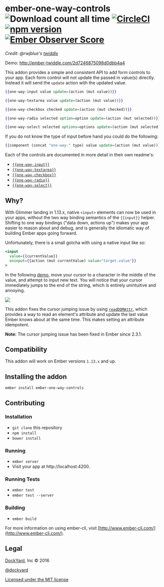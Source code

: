 # ember-one-way-controls ![Download count all time](https://img.shields.io/npm/dt/ember-one-way-controls.svg) [![CircleCI](https://circleci.com/gh/martndemus/ember-form-for.svg?style=shield)](https://circleci.com/gh/martndemus/ember-form-for) [![npm version](https://badge.fury.io/js/ember-one-way-controls.svg)](https://badge.fury.io/js/ember-one-way-controls) [![Ember Observer Score](http://emberobserver.com/badges/ember-one-way-controls.svg)](http://emberobserver.com/addons/ember-one-way-controls)
*Credit: @rwjblue's [twiddle](https://gist.github.com/rwjblue/2d7246875098d0dbb4a4)*

Demo: http://ember-twiddle.com/2d7246875098d0dbb4a4

This addon provides a simple and consistent API to add form controls to your app. Each form control will not update the passed in value(s) directly. Instead it will send the `update` action with the updated value.

```hbs
{{one-way-input value update=(action (mut value))}}

{{one-way-textarea value update=(action (mut value))}}

{{one-way-checkbox checked update=(action (mut checked))}}

{{one-way-radio selected option=option update=(action (mut selected))}}

{{one-way-select selected options=options update=(action (mut selected))}}
```

If you do not know the type of input before hand you could do the following:

```hbs
{{component (concat "one-way-" type) value update=(action (mut value))}}
```

Each of the controls are documented in more detail in their own readme's:
 - [`{{one-way-input}}`](https://github.com/DockYard/ember-one-way-controls/blob/master/docs/one-way-input.md)
 - [`{{one-way-textarea}}`](https://github.com/DockYard/ember-one-way-controls/blob/master/docs/one-way-textarea.md)
 - [`{{one-way-checkbox}}`](https://github.com/DockYard/ember-one-way-controls/blob/master/docs/one-way-checkbox.md)
 - [`{{one-way-radio}}`](https://github.com/DockYard/ember-one-way-controls/blob/master/docs/one-way-radio.md)
 - [`{{one-way-select}}`](https://github.com/DockYard/ember-one-way-controls/blob/master/docs/one-way-select.md)

## Why?

With Glimmer landing in 1.13.x, native `<input>` elements can now be used in your apps, without the two way binding semantics of the `{{input}}` helper. Shifting to one way bindings ("data down, actions up") makes your app easier to reason about and debug, and is generally the idiomatic way of building Ember apps going forward.

Unfortunately, there is a small gotcha with using a native input like so:

```hbs
<input
  value={{currentValue}}
  oninput={{action (mut currentValue) value="target.value"}}
>
```

In the following [demo](http://jsbin.com/juxedi/edit?output), move your cursor to a character in the middle of the value, and attempt to input new text. You will notice that your cursor immediately jumps to the end of the string, which is entirely unintuitive and annoying.

![](https://i.imgur.com/D0pReSs.jpg)

This addon fixes the cursor jumping issue by using [`readDOMAttr`](http://emberjs.com/api/classes/Ember._MetamorphView.html#method_readDOMAttr), which provides a way to read an element's attribute and update the last value Ember knows about at the same time. This makes setting an attribute idempotent.

__Note:__ The cursor jumping issue has been fixed in Ember since 2.3.1.

## Compatibility

This addon will work on Ember versions `1.13.x` and up.

## Installing the addon

```
ember install ember-one-way-controls
```

## Contributing

### Installation

* `git clone` this repository
* `npm install`
* `bower install`

### Running

* `ember server`
* Visit your app at http://localhost:4200.

### Running Tests

* `ember test`
* `ember test --server`

### Building

* `ember build`

For more information on using ember-cli, visit [http://www.ember-cli.com/](http://www.ember-cli.com/).

## Legal

[DockYard](http://dockyard.com/ember-consulting), Inc &copy; 2016

[@dockyard](http://twitter.com/dockyard)

[Licensed under the MIT license](http://www.opensource.org/licenses/mit-license.php)

